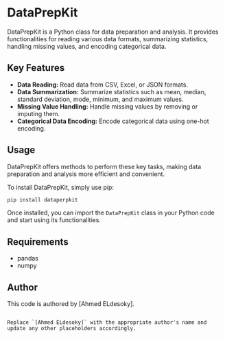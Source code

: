 
# DataPrepKit

DataPrepKit is a Python class for data preparation and analysis. It provides functionalities for reading various data formats, summarizing statistics, handling missing values, and encoding categorical data.

## Key Features

- **Data Reading:** Read data from CSV, Excel, or JSON formats.
- **Data Summarization:** Summarize statistics such as mean, median, standard deviation, mode, minimum, and maximum values.
- **Missing Value Handling:** Handle missing values by removing or imputing them.
- **Categorical Data Encoding:** Encode categorical data using one-hot encoding.

## Usage

DataPrepKit offers methods to perform these key tasks, making data preparation and analysis more efficient and convenient.

To install DataPrepKit, simply use pip:

```bash
pip install dataperpkit
```

Once installed, you can import the `DataPrepKit` class in your Python code and start using its functionalities.

## Requirements

- pandas
- numpy

## Author

This code is authored by [Ahmed ELdesoky].
```

Replace `[Ahmed ELdesoky]` with the appropriate author's name and update any other placeholders accordingly.